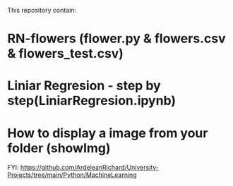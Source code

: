 This repository contain:

# RN-flowers (flower.py & flowers.csv & flowers_test.csv)

# Liniar Regresion - step by step(LiniarRegresion.ipynb)

# How to display a image from your folder (showImg)






FYI: https://github.com/ArdeleanRichard/University-Projects/tree/main/Python/MachineLearning
